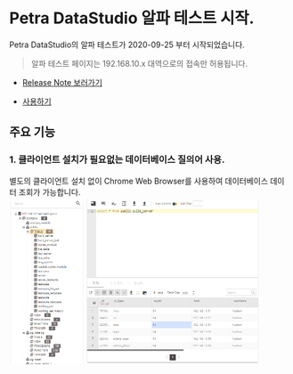 # Petra DataStudio 알파 테스트 시작.

Petra DataStudio의 알파 테스트가 2020-09-25 부터 시작되었습니다.

> 알파 테스트 페이지는 192.168.10.x 대역으로의 접속만 허용됩니다.

- [Release Note 보러가기]()

- [사용하기](http://ds.sinsiway.com/petra/init.do)

## 주요 기능

### 1. 클라이언트 설치가 필요없는 데이터베이스 질의어 사용.

별도의 클라이언트 설치 없이 Chrome Web Browser를 사용하여 데이터베이스 데이터 조회가 가능합니다.
<img src="./images/sql-editor-main.png" width="450px" height="300px"></img><br/>
